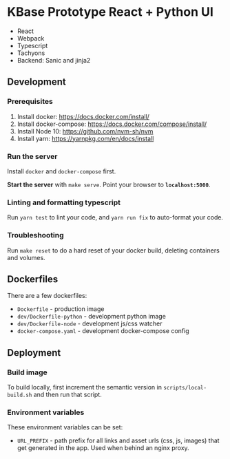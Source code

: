 # KBase Prototype React + Python UI

* React
* Webpack
* Typescript
* Tachyons
* Backend: Sanic and jinja2

## Development

### Prerequisites

1. Install docker: https://docs.docker.com/install/
1. Install docker-compose: https://docs.docker.com/compose/install/
1. Install Node 10: https://github.com/nvm-sh/nvm
1. Install yarn: https://yarnpkg.com/en/docs/install

### Run the server

Install `docker` and `docker-compose` first.

**Start the server** with `make serve`. Point your browser to **`localhost:5000`**.

### Linting and formatting typescript

Run `yarn test` to lint your code, and `yarn run fix` to auto-format your code.

### Troubleshooting

Run `make reset` to do a hard reset of your docker build, deleting containers and volumes.

## Dockerfiles

There are a few dockerfiles:

* `Dockerfile` - production image
* `dev/Dockerfile-python` - development python image
* `dev/Dockerfile-node` - development js/css watcher
* `docker-compose.yaml` - development docker-compose config

## Deployment

### Build image

To build locally, first increment the semantic version in `scripts/local-build.sh` and then run that script.

### Environment variables

These environment variables can be set:

- `URL_PREFIX` - path prefix for all links and asset urls (css, js, images) that get generated in the app. Used when behind an nginx proxy.
